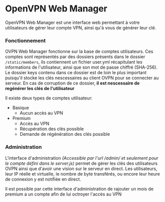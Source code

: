 # OpenVPN Web Manager
OpenVPN Web Manager est une interface web permettant à votre utilisateurs de gérer leur compte VPN, ainsi qu'à vous de générer leur clé.

### Fonctionnement

OVPN Web Manager fonctionne sur la base de comptes utilisateurs. Ces comptes sont représentés par des dossiers présents dans le dossier `/static/members`, ils contiennent un fichier user.yml récapitulant les informations de l'utilisateur, ainsi que son mot de passe chiffré (SHA-256). Le dossier keys contenu dans ce dossier est de loin le plus important puisqu'il stocke les clés nescessaires au client OVPN pour se connecter au serveur. En cas de corruption de ce dossier, **il est nescessaire de regénérer les clés de l'utilisateur**

Il existe deux types de comptes utilisateur:
- Basique
  - Aucun accès au VPN
- Premium
  - Accès au VPN
  - Récupération des clés possible
  - Demande de régénération des clés possible

### Administration

L'interface d'administration _(Accessible par l'url /admin/ et seulement pour le compte défini dans le server.js)_ permet de gérer les clés des utilisateurs OVPN ainsi que d'avoir une vision sur le serveur en direct. Les utilisateurs, leur IP réelle et virtuelle, le nombre de byte transférés, ou encore leur heure de connexion y est notifiée en direct.

Il est possible par cette interface d'administration de rajouter un mois de premium a un compte afin de lui octroyer l'accès au VPN
